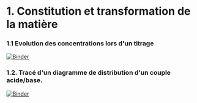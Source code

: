 
# 1. Constitution et transformation de la matière

### 1.1 Evolution des concentrations lors d'un titrage

[![Binder](https://mybinder.org/badge_logo.svg)](https://mybinder.org/v2/gh/josedelamare/SPC/main?filepath=Terminale%2Fconstitution_transformation_matiere%2Ftitrage%2Fevolution-titrage.ipynb)


### 1.2. Tracé d'un diagramme de distribution d'un couple acide/base. 

[![Binder](https://mybinder.org/badge_logo.svg)](https://mybinder.org/v2/gh/josedelamare/SPC/main?filepath=Terminale%2Fconstitution_transformation_matiere%2FForce_acide%2Ftaux_avancement.ipynb)